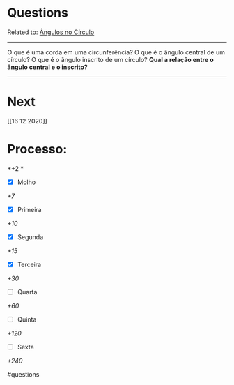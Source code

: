# Questions
Related to: [Ângulos no Círculo](%C3%82ngulos%20no%20C%C3%ADrculo.md)

---

O que é uma corda em uma circunferência?
O que é o ângulo central de um círculo?
O que é o ângulo inscrito de um círculo?
**Qual a relação entre o ângulo central e o inscrito?**

---
# Next
[[16 12 2020]]
# Processo:
*+2 *
- [x] Molho  

*+7* 

- [x] Primeira 

*+10* 

- [x] Segunda

*+15* 

- [x] Terceira 

*+30* 

- [ ] Quarta 

*+60* 

- [ ] Quinta 

*+120* 

- [ ] Sexta 

*+240* 


#questions